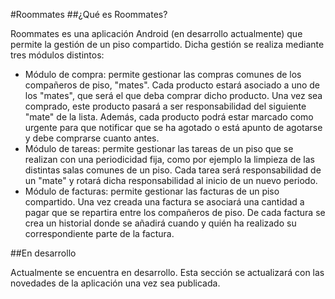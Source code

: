 #Roommates
##¿Qué es Roommates?

Roommates es una aplicación Android (en desarrollo actualmente) que permite la gestión de un piso compartido. Dicha gestión se realiza mediante tres módulos distintos:
- Módulo de compra: permite gestionar las compras comunes de los compañeros de piso, "mates". Cada producto estará asociado a uno de los "mates", que será el que deba comprar dicho producto. Una vez sea comprado, este producto pasará a ser responsabilidad del siguiente "mate" de la lista. Además, cada producto podrá estar marcado como urgente para que notificar que se ha agotado o está apunto de agotarse y debe comprarse cuanto antes.
- Módulo de tareas: permite gestionar las tareas de un piso que se realizan con una periodicidad fija, como por ejemplo la limpieza de las distintas salas comunes de un piso. Cada tarea será responsabilidad de un "mate" y rotará dicha responsabilidad al inicio de un nuevo periodo.
- Módulo de facturas: permite gestionar las facturas de un piso compartido. Una vez creada una factura se asociará una cantidad a pagar que se repartira entre los compañeros de piso. De cada factura se crea un historial donde se añadirá cuando y quién ha realizado su correspondiente parte de la factura.

##En desarrollo

Actualmente se encuentra en desarrollo. Esta sección se actualizará con las novedades de la aplicación una vez sea publicada.
